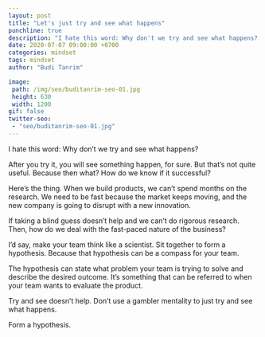 ```yaml
---
layout: post
title: "Let's just try and see what happens"
punchline: true
description: "I hate this word: Why don't we try and see what happens? After you try it, you will see something happen, for sure. But that's not quite useful. Because, then what? How do we know if that works?"
date: 2020-07-07 09:00:00 +0700
categories: mindset
tags: mindset
author: "Budi Tanrim"

image:
 path: /img/seo/buditanrim-seo-01.jpg
 height: 630
 width: 1200
gif: false
twitter-seo: 
 - "seo/buditanrim-seo-01.jpg"
---
```


I hate this word: Why don’t we try and see what happens?

After you try it, you will see something happen, for sure. But that’s not quite useful. Because then what? How do we know if it successful?

Here’s the thing. When we build products, we can’t spend months on the research. We need to be fast because the market keeps moving, and the new company is going to disrupt with a new innovation.

If taking a blind guess doesn’t help and we can’t do rigorous research. Then, how do we deal with the fast-paced nature of the business?

I’d say, make your team think like a scientist. Sit together to form a hypothesis. Because that hypothesis can be a compass for your team. 

The hypothesis can state what problem your team is trying to solve and describe the desired outcome. It’s something that can be referred to when your team wants to evaluate the product.

Try and see doesn’t help. Don’t use a gambler mentality to just try and see what happens.

Form a hypothesis.